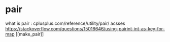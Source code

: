 
# pair
what is pair :
cplusplus.com/reference/utility/pair/
acsses
https://stackoverflow.com/questions/15016646/using-pairint-int-as-key-for-map
[[make_pair]]
